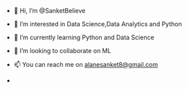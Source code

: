 - 👋 Hi, I’m @SanketBelieve
- 👀 I’m interested in Data Science,Data Analytics and Python
- 🌱 I’m currently learning Python and Data Science
- 💞️ I’m looking to collaborate on ML
- 📫 You can reach me on alanesanket8@gmail.com


- 

<!---
SanketBelieve/SanketBelieve is a ✨ special ✨ repository because its `README.md` (this file) appears on your GitHub profile.
You can click the Preview link to take a look at your changes.
--->

